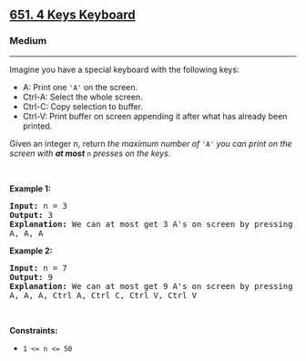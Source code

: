 <h2><a href="https://leetcode.com/problems/4-keys-keyboard/">651. 4 Keys Keyboard</a></h2><h3>Medium</h3><hr><div><p>Imagine you have a special keyboard with the following keys:</p>

<ul>
	<li>A: Print one <code>'A'</code> on the screen.</li>
	<li>Ctrl-A: Select the whole screen.</li>
	<li>Ctrl-C: Copy selection to buffer.</li>
	<li>Ctrl-V: Print buffer on screen appending it after what has already been printed.</li>
</ul>

<p>Given an integer n, return <em>the maximum number of </em><code>'A'</code><em> you can print on the screen with <strong>at most</strong> </em><code>n</code><em> presses on the keys</em>.</p>

<p>&nbsp;</p>
<p><strong>Example 1:</strong></p>

<pre><strong>Input:</strong> n = 3
<strong>Output:</strong> 3
<strong>Explanation:</strong> We can at most get 3 A's on screen by pressing the following key sequence:
A, A, A
</pre>

<p><strong>Example 2:</strong></p>

<pre><strong>Input:</strong> n = 7
<strong>Output:</strong> 9
<strong>Explanation:</strong> We can at most get 9 A's on screen by pressing following key sequence:
A, A, A, Ctrl A, Ctrl C, Ctrl V, Ctrl V
</pre>

<p>&nbsp;</p>
<p><strong>Constraints:</strong></p>

<ul>
	<li><code>1 &lt;= n &lt;= 50</code></li>
</ul>
</div>